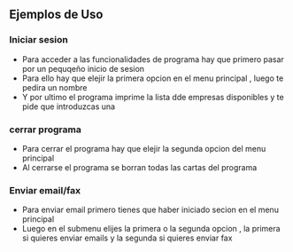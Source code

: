 ## Ejemplos de Uso

### Iniciar sesion
- Para acceder a las funcionalidades de programa hay que primero pasar por un pequqeño inicio de sesion
- Para ello hay que elejir la primera opcion en el menu principal , luego te pedira un nombre
- Y por ultimo el programa imprime la lista dde empresas disponibles y te pide que introduzcas una

### cerrar programa
- Para cerrar el programa hay que elejir la segunda opcion del menu principal
- Al cerrarse el programa se borran todas las cartas del programa

### Enviar email/fax
- Para enviar email primero tienes que haber iniciado secion en el menu principal
- Luego en el submenu elijes la primera o la segunda opcion , la primera si quieres enviar emails y la segunda si quieres enviar fax
